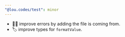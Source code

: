 ```yaml
---
"@lou.codes/test": minor
---
```


-   🧑‍💻 improve errors by adding the file is coming from.
-   🏷️ improve types for `formatValue`.
